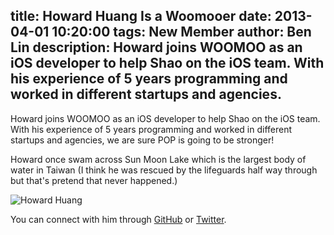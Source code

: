 title: Howard Huang Is a Woomooer
date: 2013-04-01 10:20:00
tags: New Member
author: Ben Lin
description: Howard joins WOOMOO as an iOS developer to help Shao on the iOS team. With his experience of 5 years programming and worked in different startups and agencies.
---

Howard joins WOOMOO as an iOS developer to help Shao on the iOS team. With his experience of 5 years programming and worked in different startups and agencies, we are sure POP is going to be stronger!

Howard once swam across Sun Moon Lake which is the largest body of water in Taiwan (I think he was rescued by the lifeguards half way through but that's pretend that never happened.)

![Howard Huang](/img/profile/howard-huang.png)

You can connect with him through [GitHub](https://github.com/ZZBHuang) or [Twitter](https://twitter.com/ZZBHuang).
